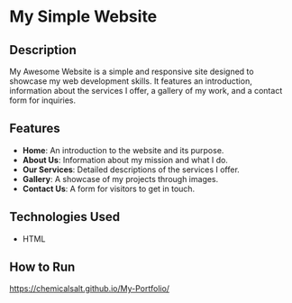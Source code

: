 # My Simple Website

## Description
My Awesome Website is a simple and responsive site designed to showcase my web development skills. It features an introduction, information about the services I offer, a gallery of my work, and a contact form for inquiries.

## Features
- **Home**: An introduction to the website and its purpose.
- **About Us**: Information about my mission and what I do.
- **Our Services**: Detailed descriptions of the services I offer.
- **Gallery**: A showcase of my projects through images.
- **Contact Us**: A form for visitors to get in touch.

## Technologies Used
- HTML
  
## How to Run
https://chemicalsalt.github.io/My-Portfolio/

